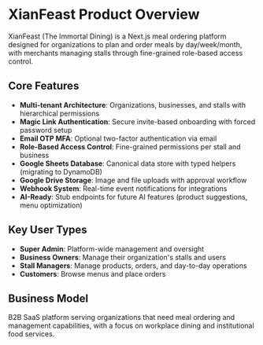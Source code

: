 # XianFeast Product Overview

XianFeast (The Immortal Dining) is a Next.js meal ordering platform designed for organizations to plan and order meals by day/week/month, with merchants managing stalls through fine-grained role-based access control.

## Core Features

- **Multi-tenant Architecture**: Organizations, businesses, and stalls with hierarchical permissions
- **Magic Link Authentication**: Secure invite-based onboarding with forced password setup
- **Email OTP MFA**: Optional two-factor authentication via email
- **Role-Based Access Control**: Fine-grained permissions per stall and business
- **Google Sheets Database**: Canonical data store with typed helpers (migrating to DynamoDB)
- **Google Drive Storage**: Image and file uploads with approval workflow
- **Webhook System**: Real-time event notifications for integrations
- **AI-Ready**: Stub endpoints for future AI features (product suggestions, menu optimization)

## Key User Types

- **Super Admin**: Platform-wide management and oversight
- **Business Owners**: Manage their organization's stalls and users
- **Stall Managers**: Manage products, orders, and day-to-day operations
- **Customers**: Browse menus and place orders

## Business Model

B2B SaaS platform serving organizations that need meal ordering and management capabilities, with a focus on workplace dining and institutional food services.
